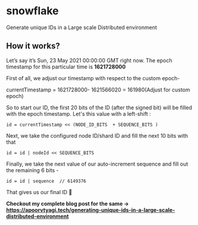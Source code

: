 # snowflake
Generate unique IDs in a Large scale Distributed environment

## How it works?

Let’s say it’s Sun, 23 May 2021 00:00:00 GMT right now. The epoch timestamp for this particular time is **1621728000**

First of all, we adjust our timestamp with respect to the custom epoch-

currentTimestamp = 1621728000- 1621566020 = 161980(Adjust for custom epoch)

So to start our ID, the first 20 bits of the ID (after the signed bit) will be filled with the epoch timestamp.  Let's this value with a left-shift :

```id = currentTimestamp << (NODE_ID_BITS  + SEQUENCE_BITS )```


Next, we take the configured node ID/shard ID and fill the next 10 bits with that 

```id = id | nodeId << SEQUENCE_BITS ```

Finally, we take the next value of our auto-increment sequence and fill out the remaining 6 bits -

```id = id | sequence  // 6149376```

That gives us our final ID 🎉

**Checkout my complete blog post for the same -> https://apoorvtyagi.tech/generating-unique-ids-in-a-large-scale-distributed-environment**
